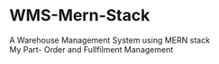 # WMS-Mern-Stack
A Warehouse Management System using MERN stack
<br>
My Part- Order and Fullfilment Management
